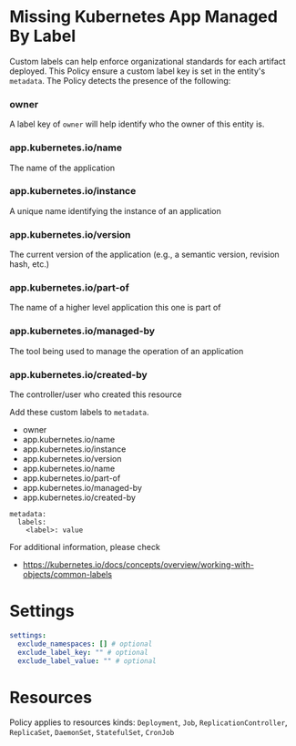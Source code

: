 # Missing Kubernetes App Managed By Label

Custom labels can help enforce organizational standards for each artifact deployed. This Policy ensure a custom label key is set in the entity's `metadata`. The Policy detects the presence of the following:

### owner

A label key of `owner` will help identify who the owner of this entity is.

### app.kubernetes.io/name

The name of the application

### app.kubernetes.io/instance

A unique name identifying the instance of an application

### app.kubernetes.io/version

The current version of the application (e.g., a semantic version, revision hash, etc.)

### app.kubernetes.io/part-of

The name of a higher level application this one is part of

### app.kubernetes.io/managed-by

The tool being used to manage the operation of an application

### app.kubernetes.io/created-by

The controller/user who created this resource

Add these custom labels to `metadata`.

- owner
- app.kubernetes.io/name
- app.kubernetes.io/instance
- app.kubernetes.io/version
- app.kubernetes.io/name
- app.kubernetes.io/part-of
- app.kubernetes.io/managed-by
- app.kubernetes.io/created-by

```
metadata:
  labels:
    <label>: value
```

For additional information, please check

- https://kubernetes.io/docs/concepts/overview/working-with-objects/common-labels

# Settings

```yaml
settings:
  exclude_namespaces: [] # optional
  exclude_label_key: "" # optional
  exclude_label_value: "" # optional
```

# Resources

Policy applies to resources kinds:
`Deployment`, `Job`, `ReplicationController`, `ReplicaSet`, `DaemonSet`, `StatefulSet`, `CronJob`
